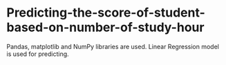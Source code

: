 # Predicting-the-score-of-student-based-on-number-of-study-hour
Pandas, matplotlib and NumPy libraries are used. Linear Regression model is used for predicting.
